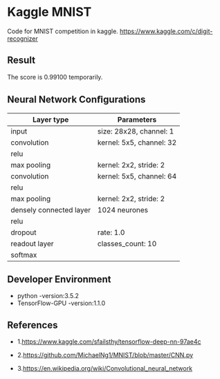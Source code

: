 # Kaggle MNIST

Code for MNIST competition in kaggle. https://www.kaggle.com/c/digit-recognizer

## Result

The score is 0.99100 temporarily.

## Neural Network Conﬁgurations

| Layer type                | Parameters                                |
|---------------------------|-------------------------------------------|
| input                     | size: 28x28, channel: 1                   |
| convolution               | kernel: 5x5, channel: 32                  |
| relu                      |                                           |
| max pooling               | kernel: 2x2, stride: 2                    |
| convolution               | kernel: 5x5, channel: 64                  |
| relu                      |                                           |
| max pooling               | kernel: 2x2, stride: 2                    |
| densely connected layer   | 1024 neurones                             |
| relu                      |                                           |
| dropout                   | rate: 1.0                                 |
| readout layer             | classes_count: 10                         |
| softmax                   |                                           |

## Developer Environment
- python -version:3.5.2
- TensorFlow-GPU -version:1.1.0


## References
- 1.https://www.kaggle.com/sfailsthy/tensorflow-deep-nn-97ae4c

- 2.https://github.com/MichaelNg1/MNIST/blob/master/CNN.py

- 3.https://en.wikipedia.org/wiki/Convolutional_neural_network
